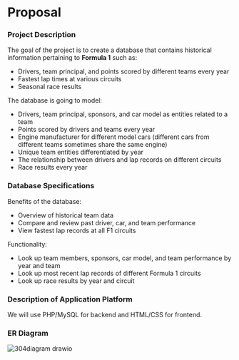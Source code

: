 # Proposal

### Project Description
The goal of the project is to create a database that contains historical information pertaining to **Formula 1** such as:
- Drivers, team principal, and points scored by different teams every year
- Fastest lap times at various circuits
- Seasonal race results

The database is going to model:
- Drivers, team principal, sponsors, and car model as entities related to a team
- Points scored by drivers and teams every year
- Engine manufacturer for different model cars (different cars from different teams sometimes share the same engine)
- Unique team entities differentiated by year
- The relationship between drivers and lap records on different circuits
- Race results every year

### Database Specifications
Benefits of the database: 
- Overview of historical team data
- Compare and review past driver, car, and team performance
- View fastest lap records at all F1 circuits

Functionality: 
- Look up team members, sponsors, car model, and team performance by year and team
- Look up most recent lap records of different Formula 1 circuits
- Look up race results by year and circuit

### Description of Application Platform
We will use PHP/MySQL for backend and HTML/CSS for frontend. 

### ER Diagram
![304diagram drawio](https://media.github.students.cs.ubc.ca/user/18369/files/080bf1fb-206d-40f9-912e-a03f446c0450)
